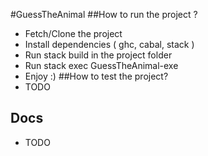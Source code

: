 #GuessTheAnimal
##How to run the project ?
 - Fetch/Clone the project  
 - Install dependencies ( ghc, cabal, stack ) 
 - Run stack build in the project folder  
 - Run stack exec GuessTheAnimal-exe  
 - Enjoy :)
##How to test the project? 
 - TODO  
 ## Docs  
 - TODO